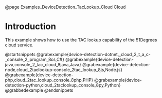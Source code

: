@page Examples_DeviceDetection_TacLookup_Cloud Cloud

# Introduction

This example shows how to use the TAC lookup capability of the 51Degrees cloud service.

@startsnippets
@grabexample{device-detection-dotnet,_cloud_2_t_a_c-_console_2_program_8cs,C#}
@grabexample{device-detection-java,console_2_tac_cloud_8java,Java}
@grabexample{device-detection-node,cloud_2taclookup-console_2tac_lookup_8js,Node.js}
@grabexample{device-detection-php,cloud_2tac_lookup_console_8php,PHP}
@grabexample{device-detection-python,cloud_2taclookup_console_8py,Python}
@grabbedexample
@endsnippets
